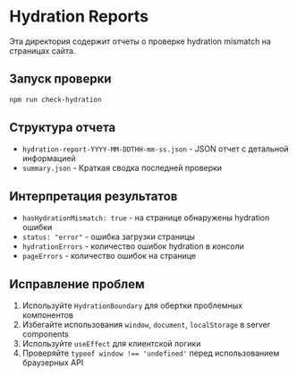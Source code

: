 # Hydration Reports

Эта директория содержит отчеты о проверке hydration mismatch на страницах сайта.

## Запуск проверки

```bash
npm run check-hydration
```

## Структура отчета

- `hydration-report-YYYY-MM-DDTHH-mm-ss.json` - JSON отчет с детальной информацией
- `summary.json` - Краткая сводка последней проверки

## Интерпретация результатов

- `hasHydrationMismatch: true` - на странице обнаружены hydration ошибки
- `status: "error"` - ошибка загрузки страницы
- `hydrationErrors` - количество ошибок hydration в консоли
- `pageErrors` - количество ошибок на странице

## Исправление проблем

1. Используйте `HydrationBoundary` для обертки проблемных компонентов
2. Избегайте использования `window`, `document`, `localStorage` в server components
3. Используйте `useEffect` для клиентской логики
4. Проверяйте `typeof window !== 'undefined'` перед использованием браузерных API
